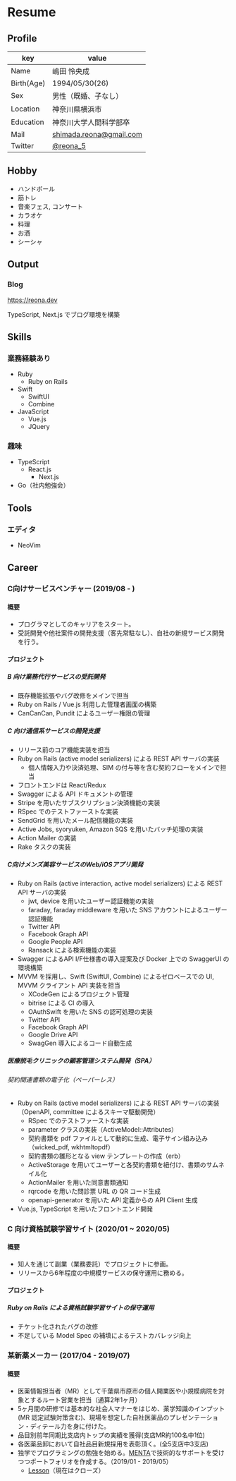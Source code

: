 <!-- (generate pdf file) $ md2pdf README.md -->
# Resume

## Profile

|key|value|
|----|----|
|Name|嶋田 怜央成|
|Birth(Age)|1994/05/30(26)|
|Sex|男性（既婚、子なし）|
|Location|神奈川県横浜市|
|Education|神奈川大学人間科学部卒|
|Mail|shimada.reona@gmail.com|
|Twitter|[@reona_5](https://twitter.com/reona_5)|

## Hobby

- ハンドボール
- 筋トレ
- 音楽フェス, コンサート
- カラオケ
- 料理
- お酒
- シーシャ

## Output

### Blog

https://reona.dev

TypeScript, Next.js でブログ環境を構築

## Skills

### 業務経験あり

- Ruby
  - Ruby on Rails
- Swift
  - SwiftUI
  - Combine
- JavaScript
  - Vue.js
  - JQuery

### 趣味

- TypeScript
  - React.js
    - Next.js
- Go（社内勉強会）

## Tools

### エディタ

- NeoVim

## Career

### C向けサービスベンチャー (2019/08 - )

#### 概要

- プログラマとしてのキャリアをスタート。
- 受託開発や他社案件の開発支援（客先常駐なし）、自社の新規サービス開発を行う。

#### プロジェクト

##### B 向け業務代行サービスの受託開発
- 既存機能拡張やバグ改修をメインで担当
- Ruby on Rails / Vue.js 利用した管理者画面の構築
- CanCanCan, Pundit によるユーザー権限の管理
##### C 向け通信系サービスの開発支援
- リリース前のコア機能実装を担当
- Ruby on Rails (active model serializers) による REST API サーバの実装
  - 個人情報入力や決済処理、SIM の付与等を含む契約フローをメインで担当
- フロントエンドは React/Redux
- Swagger による API ドキュメントの管理
- Stripe を用いたサブスクリプション決済機能の実装
- RSpec でのテストファーストな実装
- SendGrid を用いたメール配信機能の実装
- Active Jobs, syoryuken, Amazon SQS を用いたバッチ処理の実装
- Action Mailer の実装
- Rake タスクの実装
##### C向けメンズ美容サービスのWeb/iOSアプリ開発
- Ruby on Rails (active interaction, active model serializers) による REST API サーバの実装
  - jwt, device を用いたユーザー認証機能の実装
  - faraday, faraday middleware を用いた SNS アカウントによるユーザー認証機能
  - Twitter API
  - Facebook Graph API
  - Google People API
  - Ransack による検索機能の実装
- Swagger によるAPI I/F仕様書の導入提案及び Docker 上での SwaggerUI の環境構築
- MVVM を採用し、Swift (SwiftUI, Combine) によるゼロベースでの UI, MVVM クライアント API 実装を担当
  - XCodeGen によるプロジェクト管理
  - bitrise による CI の導入
  - OAuthSwift を用いた SNS の認可処理の実装
  - Twitter API
  - Facebook Graph API
  - Google Drive API
  - SwagGen 導入によるコード自動生成
##### 医療脱毛クリニックの顧客管理システム開発（SPA）

###### 契約関連書類の電子化（ペーパーレス）
- Ruby on Rails (active model serializers) による REST API サーバの実装（OpenAPI, committee によるスキーマ駆動開発）
  - RSpec でのテストファーストな実装
  - parameter クラスの実装（ActiveModel::Attributes）
  - 契約書類を pdf ファイルとして動的に生成、電子サイン組み込み（wicked_pdf, wkhtmltopdf）
  - 契約書類の雛形となる view テンプレートの作成（erb）
  - ActiveStorage を用いてユーザーと各契約書類を紐付け、書類のサムネイル化
  - ActionMailer を用いた同意書類通知
  - rqrcode を用いた問診票 URL の QR コード生成
  - openapi-generator を用いた API 定義からの API Client 生成
- Vue.js, TypeScript を用いたフロントエンド開発

### C 向け資格試験学習サイト (2020/01 ~ 2020/05)

#### 概要

- 知人を通じて副業（業務委託）でプロジェクトに参画。
- リリースから6年程度の中規模サービスの保守運用に務める。

#### プロジェクト

##### Ruby on Rails による資格試験学習サイトの保守運用
- チケット化されたバグの改修
- 不足している Model Spec の補填によるテストカバレッジ向上

###  某新薬メーカー (2017/04 - 2019/07)

#### 概要

- 医薬情報担当者（MR）として千葉県市原市の個人開業医や小規模病院を対象とするルート営業を担当（通算2年1ヶ月）
- 5ヶ月間の研修では基本的な社会人マナーをはじめ、薬学知識のインプット(MR 認定試験対策含む)、現場を想定した自社医薬品のプレゼンテーション・ディテール力を身に付けた。
- 品目別前年同期比支店内トップの実績を獲得(支店MR約100名中1位)
- 各医薬品卸において自社品目新規採用を表彰頂く。(全5支店中3支店)
- 独学でプログラミングの勉強を始める。[MENTA](https://menta.work/)で技術的なサポートを受けつつポートフォリオを作成する。（2019/01 - 2019/05）
  - [Lesson](https://github.com/reona5/Lesson)（現在はクローズ）
